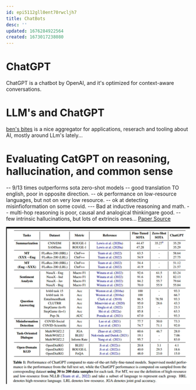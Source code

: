 ```yaml
---
id: epi5112gll0ent70rwcljh7
title: ChatBots
desc: ''
updated: 1676284922564
created: 1673017238080
---
```


# ChatGPT

ChatGPT is a chatbot by OpenAI, and it's optimized for context-aware conversations.


# LLM's and ChatGPT

[ben's bites]() is a nice aggregator for applications, reserach and tooling about AI, mostly around LLm's lately...
 
 # Evaluating CatGPT on reasoning, hallucination, and common sense

 -- 9/13 times outperforms sota zero-shot models
 -- good translation TO english, poor in opposite direction.
 -- ok performance on low-resource languages, but not on very low resource.
 -- ok at detecting misinfioformation on some covid.
 --- Bad at inductive reasoning and math.
 -- multi-hop reasoning is poor, causal and analogical thinkingare good.
 -- few intrinsic hallucinations, but lots of extrincis ones...
 [Paper Source](https://arxiv.org/pdf/2302.04023.pdf)

![](/assets/images/2023-02-13-11-41-58.png)